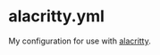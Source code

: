 # alacritty.yml

My configuration for use with [alacritty](https://github.com/alacritty/alacritty).

[//]: # (README.md ends here)
